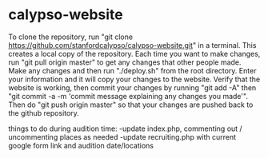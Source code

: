 calypso-website
===============

To clone the repository, run "git clone https://github.com/stanfordcalypso/calypso-website.git" in a terminal. This creates a local copy of the repository. Each time you want to make changes, run "git pull origin master" to get any changes that other people made. Make any changes and then run "./deploy.sh" from the root directory. Enter your information and it will copy your changes to the website. Verify that the website is working, then commit your changes by running "git add -A" then "git commit -a -m 'commit message explaining any changes you made'". Then do "git push origin master" so that your changes are pushed back to the github repository.

things to do during audition time:
-update index.php, commenting out / uncommenting places as needed
-update recruiting.php with current google form link and audition date/locations
